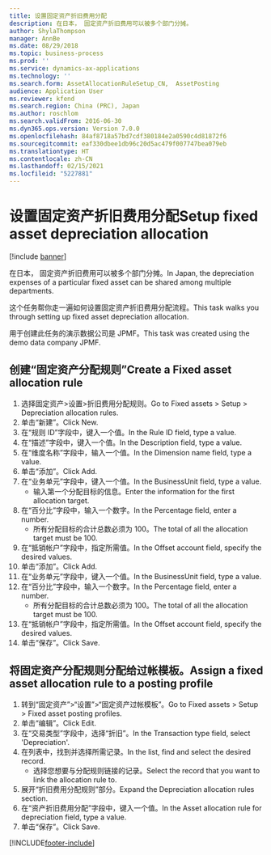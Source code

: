 ```yaml
---
title: 设置固定资产折旧费用分配
description: 在日本， 固定资产折旧费用可以被多个部门分摊。
author: ShylaThompson
manager: AnnBe
ms.date: 08/29/2018
ms.topic: business-process
ms.prod: ''
ms.service: dynamics-ax-applications
ms.technology: ''
ms.search.form: AssetAllocationRuleSetup_CN,  AssetPosting
audience: Application User
ms.reviewer: kfend
ms.search.region: China (PRC), Japan
ms.author: roschlom
ms.search.validFrom: 2016-06-30
ms.dyn365.ops.version: Version 7.0.0
ms.openlocfilehash: 84af8718a57bd7cdf380184e2a0590c4d81872f6
ms.sourcegitcommit: eaf330dbee1db96c20d5ac479f007747bea079eb
ms.translationtype: HT
ms.contentlocale: zh-CN
ms.lasthandoff: 02/15/2021
ms.locfileid: "5227881"
---
```

# <a name="setup-fixed-asset-depreciation-allocation"></a><span data-ttu-id="c750d-103">设置固定资产折旧费用分配</span><span class="sxs-lookup"><span data-stu-id="c750d-103">Setup fixed asset depreciation allocation</span></span>

[!include [banner](../../includes/banner.md)]

<span data-ttu-id="c750d-104">在日本， 固定资产折旧费用可以被多个部门分摊。</span><span class="sxs-lookup"><span data-stu-id="c750d-104">In Japan, the depreciation expenses of a particular fixed asset can be shared among multiple departments.</span></span> 



<span data-ttu-id="c750d-105">这个任务帮你走一遍如何设置固定资产折旧费用分配流程。</span><span class="sxs-lookup"><span data-stu-id="c750d-105">This task walks you through setting up fixed asset depreciation allocation.</span></span> 



<span data-ttu-id="c750d-106">用于创建此任务的演示数据公司是 JPMF。</span><span class="sxs-lookup"><span data-stu-id="c750d-106">This task was created using the demo data company JPMF.</span></span>


## <a name="create-a-fixed-asset-allocation-rule"></a><span data-ttu-id="c750d-107">创建“固定资产分配规则”</span><span class="sxs-lookup"><span data-stu-id="c750d-107">Create a Fixed asset allocation rule</span></span>
1. <span data-ttu-id="c750d-108">选择固定资产>设置>折旧费用分配规则。</span><span class="sxs-lookup"><span data-stu-id="c750d-108">Go to Fixed assets > Setup > Depreciation allocation rules.</span></span>
2. <span data-ttu-id="c750d-109">单击“新建”。</span><span class="sxs-lookup"><span data-stu-id="c750d-109">Click New.</span></span>
3. <span data-ttu-id="c750d-110">在“规则 ID”字段中，键入一个值。</span><span class="sxs-lookup"><span data-stu-id="c750d-110">In the Rule ID field, type a value.</span></span>
4. <span data-ttu-id="c750d-111">在“描述”字段中，键入一个值。</span><span class="sxs-lookup"><span data-stu-id="c750d-111">In the Description field, type a value.</span></span>
5. <span data-ttu-id="c750d-112">在“维度名称”字段中，输入一个值。</span><span class="sxs-lookup"><span data-stu-id="c750d-112">In the Dimension name field, type a value.</span></span>
6. <span data-ttu-id="c750d-113">单击“添加”。</span><span class="sxs-lookup"><span data-stu-id="c750d-113">Click Add.</span></span>
7. <span data-ttu-id="c750d-114">在“业务单元”字段中，键入一个值。</span><span class="sxs-lookup"><span data-stu-id="c750d-114">In the BusinessUnit field, type a value.</span></span>
    * <span data-ttu-id="c750d-115">输入第一个分配目标的信息。</span><span class="sxs-lookup"><span data-stu-id="c750d-115">Enter the information for the first allocation target.</span></span>  
8. <span data-ttu-id="c750d-116">在“百分比”字段中，输入一个数字。</span><span class="sxs-lookup"><span data-stu-id="c750d-116">In the Percentage field, enter a number.</span></span>
    * <span data-ttu-id="c750d-117">所有分配目标的合计总数必须为 100。</span><span class="sxs-lookup"><span data-stu-id="c750d-117">The total of all the allocation target must be 100.</span></span>  
9. <span data-ttu-id="c750d-118">在“抵销帐户”字段中，指定所需值。</span><span class="sxs-lookup"><span data-stu-id="c750d-118">In the Offset account field, specify the desired values.</span></span>
10. <span data-ttu-id="c750d-119">单击“添加”。</span><span class="sxs-lookup"><span data-stu-id="c750d-119">Click Add.</span></span>
11. <span data-ttu-id="c750d-120">在“业务单元”字段中，键入一个值。</span><span class="sxs-lookup"><span data-stu-id="c750d-120">In the BusinessUnit field, type a value.</span></span>
12. <span data-ttu-id="c750d-121">在“百分比”字段中，输入一个数字。</span><span class="sxs-lookup"><span data-stu-id="c750d-121">In the Percentage field, enter a number.</span></span>
    * <span data-ttu-id="c750d-122">所有分配目标的合计总数必须为 100。</span><span class="sxs-lookup"><span data-stu-id="c750d-122">The total of all the allocation target must be 100.</span></span>  
13. <span data-ttu-id="c750d-123">在“抵销帐户”字段中，指定所需值。</span><span class="sxs-lookup"><span data-stu-id="c750d-123">In the Offset account field, specify the desired values.</span></span>
14. <span data-ttu-id="c750d-124">单击“保存”。</span><span class="sxs-lookup"><span data-stu-id="c750d-124">Click Save.</span></span>

## <a name="assign-a-fixed-asset-allocation-rule-to-a-posting-profile"></a><span data-ttu-id="c750d-125">将固定资产分配规则分配给过帐模板。</span><span class="sxs-lookup"><span data-stu-id="c750d-125">Assign a fixed asset allocation rule to a posting profile</span></span>
1. <span data-ttu-id="c750d-126">转到“固定资产”>“设置”>“固定资产过帐模板”。</span><span class="sxs-lookup"><span data-stu-id="c750d-126">Go to Fixed assets > Setup > Fixed asset posting profiles.</span></span>
2. <span data-ttu-id="c750d-127">单击“编辑”。</span><span class="sxs-lookup"><span data-stu-id="c750d-127">Click Edit.</span></span>
3. <span data-ttu-id="c750d-128">在“交易类型”字段中，选择“折旧”。</span><span class="sxs-lookup"><span data-stu-id="c750d-128">In the Transaction type field, select 'Depreciation'.</span></span>
4. <span data-ttu-id="c750d-129">在列表中，找到并选择所需记录。</span><span class="sxs-lookup"><span data-stu-id="c750d-129">In the list, find and select the desired record.</span></span>
    * <span data-ttu-id="c750d-130">选择您想要与分配规则链接的记录。</span><span class="sxs-lookup"><span data-stu-id="c750d-130">Select the record that you want to link the allocation rule to.</span></span>  
5. <span data-ttu-id="c750d-131">展开“折旧费用分配规则”部分。</span><span class="sxs-lookup"><span data-stu-id="c750d-131">Expand the Depreciation allocation rules section.</span></span>
6. <span data-ttu-id="c750d-132">在“资产折旧费用分配”字段中，键入一个值。</span><span class="sxs-lookup"><span data-stu-id="c750d-132">In the Asset allocation rule for depreciation field, type a value.</span></span>
7. <span data-ttu-id="c750d-133">单击“保存”。</span><span class="sxs-lookup"><span data-stu-id="c750d-133">Click Save.</span></span>



[!INCLUDE[footer-include](../../../includes/footer-banner.md)]
